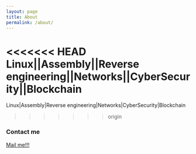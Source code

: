 ```yaml
---
layout: page
title: About
permalink: /about/
---
```


<<<<<<< HEAD
Linux||Assembly||Reverse engineering||Networks||CyberSecurity||Blockchain
=======
Linux|Assembly|Reverse engineering|Networks|CyberSecurity|Blockchain
>>>>>>> origin

### Contact me

[Mail me!!!](mailto:hmwawuda25@protonmail.com)
